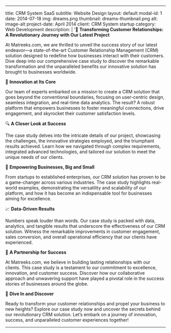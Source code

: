 ---
title: CRM System SaaS
subtitle: Website Design
layout: default
modal-id: 1
date: 2014-07-18
img: dreams.png
thumbnail: dreams-thumbnail.png
alt: image-alt
project-date: April 2014
client: CRM System startup
category: Web Development
description: |
  '🚀 **Transforming Customer Relationships: A Revolutionary Journey with Our Latest Project**

  At Matreeks.com, we are thrilled to unveil the success story of our latest endeavor—a state-of-the-art Customer Relationship Management (CRM) solution designed to redefine how businesses interact with their customers. Dive deep into our comprehensive case study to discover the remarkable transformation and the unparalleled benefits our innovative solution has brought to businesses worldwide.
  
  🌟 **Innovation at Its Core**
  
  Our team of experts embarked on a mission to create a CRM solution that goes beyond the conventional boundaries, focusing on user-centric design, seamless integration, and real-time data analytics. The result? A robust platform that empowers businesses to foster meaningful connections, drive engagement, and skyrocket their customer satisfaction levels.
  
  🔍 **A Closer Look at Success**
  
  The case study delves into the intricate details of our project, showcasing the challenges, the innovative strategies employed, and the triumphant results achieved. Learn how we navigated through complex requirements, integrated advanced technologies, and tailored our solution to meet the unique needs of our clients.
  
  💼 **Empowering Businesses, Big and Small**
  
  From startups to established enterprises, our CRM solution has proven to be a game-changer across various industries. The case study highlights real-world examples, demonstrating the versatility and scalability of our platform, and how it has become an indispensable tool for businesses aiming for excellence.
  
  📈 **Data-Driven Results**
  
  Numbers speak louder than words. Our case study is packed with data, analytics, and tangible results that underscore the effectiveness of our CRM solution. Witness the remarkable improvements in customer engagement, sales conversion, and overall operational efficiency that our clients have experienced.
  
  🤝 **A Partnership for Success**
  
  At Matreeks.com, we believe in building lasting relationships with our clients. This case study is a testament to our commitment to excellence, innovation, and customer success. Discover how our collaborative approach and unwavering support have played a pivotal role in the success stories of businesses around the globe.
  
  📖 **Dive In and Discover**
  
  Ready to transform your customer relationships and propel your business to new heights? Explore our case study now and uncover the secrets behind our revolutionary CRM solution. Let’s embark on a journey of innovation, success, and unparalleled customer experiences together!
  
  ---